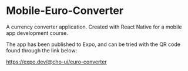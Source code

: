 # Mobile-Euro-Converter
A currency converter application. Created with React Native for a mobile app development course.

The app has been published to Expo, and can be tried with the QR code found through the link below:

https://expo.dev/@cho-ui/euro-converter
